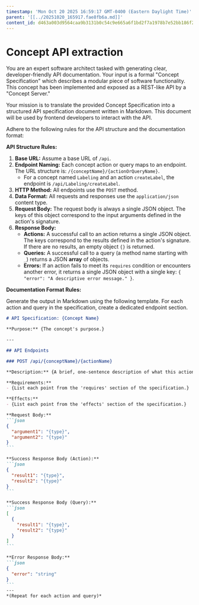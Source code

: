 ```yaml
---
timestamp: 'Mon Oct 20 2025 16:59:17 GMT-0400 (Eastern Daylight Time)'
parent: '[[../20251020_165917.fae8fb6a.md]]'
content_id: d463a003d9564caa9b3131b0c54c9e665a6f1bd2f7a1978b7e52bb186f2b72aa
---
```


# Concept API extraction

You are an expert software architect tasked with generating clear, developer-friendly API documentation. Your input is a formal "Concept Specification" which describes a modular piece of software functionality. This concept has been implemented and exposed as a REST-like API by a "Concept Server."

Your mission is to translate the provided Concept Specification into a structured API specification document written in Markdown. This document will be used by frontend developers to interact with the API.

Adhere to the following rules for the API structure and the documentation format:

**API Structure Rules:**

1. **Base URL:** Assume a base URL of `/api`.
2. **Endpoint Naming:** Each concept action or query maps to an endpoint. The URL structure is: `/{conceptName}/{actionOrQueryName}`.
   * For a concept named `Labeling` and an action `createLabel`, the endpoint is `/api/Labeling/createLabel`.
3. **HTTP Method:** All endpoints use the `POST` method.
4. **Data Format:** All requests and responses use the `application/json` content type.
5. **Request Body:** The request body is always a single JSON object. The keys of this object correspond to the input arguments defined in the action's signature.
6. **Response Body:**
   * **Actions:** A successful call to an action returns a single JSON object. The keys correspond to the results defined in the action's signature. If there are no results, an empty object `{}` is returned.
   * **Queries:** A successful call to a query (a method name starting with `_`) returns a JSON **array** of objects.
   * **Errors:** If an action fails to meet its `requires` condition or encounters another error, it returns a single JSON object with a single key: `{ "error": "A descriptive error message." }`.

**Documentation Format Rules:**

Generate the output in Markdown using the following template. For each action and query in the specification, create a dedicated endpoint section.

````markdown
# API Specification: {Concept Name}

**Purpose:** {The concept's purpose.}

---

## API Endpoints

### POST /api/{conceptName}/{actionName}

**Description:** {A brief, one-sentence description of what this action does.}

**Requirements:**
- {List each point from the 'requires' section of the specification.}

**Effects:**
- {List each point from the 'effects' section of the specification.}

**Request Body:**
```json
{
  "argument1": "{type}",
  "argument2": "{type}"
}
```

**Success Response Body (Action):**
```json
{
  "result1": "{type}",
  "result2": "{type}"
}
```

**Success Response Body (Query):**
```json
[
  {
    "result1": "{type}",
    "result2": "{type}"
  }
]
```

**Error Response Body:**
```json
{
  "error": "string"
}
```
---
*(Repeat for each action and query)*
````
